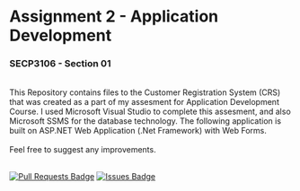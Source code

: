 # Assignment 2 - Application Development
### SECP3106 - Section 01
<br>
This Repository contains files to the Customer Registration System (CRS) that was created as a part of my assesment for Application Development Course. I used Microsoft Visual Studio to complete this assesment, and also Microsoft SSMS for the database technology. The following application is built on ASP.NET Web Application (.Net Framework)  with Web Forms.
<br><br>
Feel free to suggest any improvements.
<br><br>

<a href="https://github.com/Terence172/CBS-ASP.NET_MVC_WebApp/pulls"><img src="https://img.shields.io/github/issues-pr/Terence172/CBS-ASP.NET_MVC_WebApp" alt="Pull Requests Badge"/></a>
<a href="https://github.com/Terence172/CBS-ASP.NET_MVC_WebApp/issues"><img src="https://img.shields.io/github/issues/Terence172/CBS-ASP.NET_MVC_WebApp" alt="Issues Badge"/></a>
